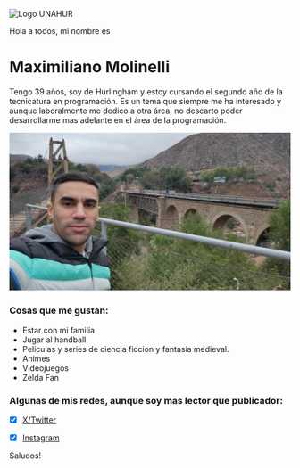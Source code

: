 ![Logo UNAHUR](./assets/UNAHUR.png)

Hola a todos, mi nombre es
# Maximiliano Molinelli

Tengo 39 años, soy de Hurlingham y estoy cursando el segundo año de la tecnicatura en programación. Es un tema que siempre me ha interesado y 
aunque laboralmente me dedico a otra área, no descarto poder desarrollarme mas adelante en el área de la programación.

![](./assets/maxi.jpg)

### Cosas que me gustan:
* Estar con mi familia
* Jugar al handball
* Peliculas y series de ciencia ficcion y fantasia medieval.
* Animes
* Videojuegos
* Zelda Fan


### Algunas de mis redes, aunque soy mas lector que publicador:
- [x] [X/Twitter](https://x.com/Neomaxis)
- [x] [Instagram](https://instagram.com/neomaxis)


Saludos!
